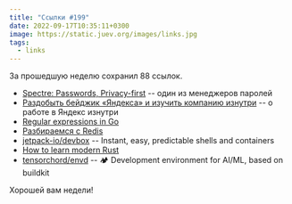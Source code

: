 ```yaml
---
title: "Ссылки #199"
date: 2022-09-17T10:35:11+0300
image: https://static.juev.org/images/links.jpg
tags: 
  - links
---
```


За прошедшую неделю сохранил 88 ссылок.

* [Spectre: Passwords, Privacy-first](https://spectre.app/) -- один из менеджеров паролей
* [Раздобыть бейджик «Яндекса» и изучить компанию изнутри](https://vc.ru/yandex/491916-razdobyt-beydzhik-yandeksa-i-izuchit-kompaniyu-iznutri) -- о работе в Яндекс изнутри
* [Regular expressions in Go](https://medium.com/@hrosch/regular-expressions-in-go-c90ebedf58d6)
* [Разбираемся с Redis](https://habr.com/ru/company/wunderfund/blog/685894/)
* [jetpack-io/devbox](https://github.com/jetpack-io/devbox) -- Instant, easy, predictable shells and containers
* [How to learn modern Rust](https://github.com/joaocarvalhoopen/How_to_learn_modern_Rust)
* [tensorchord/envd](https://github.com/tensorchord/envd) -- 🏕️ Development environment for AI/ML, based on buildkit

Хорошей вам недели!
